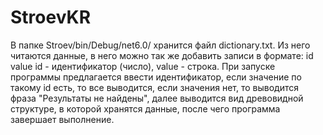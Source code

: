 # StroevKR
В папке Stroev/bin/Debug/net6.0/ хранится файл dictionary.txt.
    Из него читаются данные, в него можно так же добавить записи в формате: id value
id - идентификатор (число), value - строка.
    При запуске программы предлагается ввести идентификатор, если значение по такому id есть,
то все выводится, если значения нет, то выводится фраза "Результаты не найдены", далее выводится 
вид древовидной структуре, в которой хранятся данные, после чего программа завершает выполнение.
